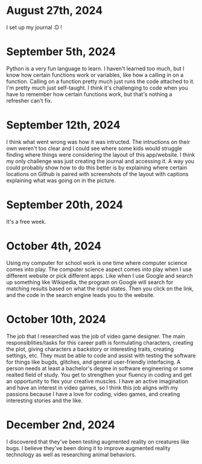 # August 27th, 2024
I set up my journal :D !
# September 5th, 2024
Python is a very fun language to learn. I haven't learned too much, but I know how certain functions work or variables, like how a calling in on a function. Calling on a function pretty much just runs the code attached to it. I'm pretty much just self-taught. I think it's challenging to code when you have to remember how certain functions work, but that's nothing a refresher can't fix.
# September 12th, 2024
I think what went wrong was how it was intructed. The intructions on their own weren't too clear and I could see where some kids would struggle finding where things were considering the layout of this app/website. I think my only challenge was just creating the journal and accessing it. A way you could probably show how to do this better is by explaining where certain locations on Github is paired with screenshots of the layout with captions explaining what was going on in the picture.
# September 20th, 2024
It's a free week.
# October 4th, 2024
Using my computer for school work is one time where computer science comes into play. The computer science aspect comes into play when I use different website or pick different apps. Like when I use Google and search up something like Wikipedia, the program on Google will search for matching results based on what the input states. Then you click on the link, and the code in the search engine leads you to the website.
# October 10th, 2024
The job that I researched was the job of video game designer. The main responsiblities/tasks for this career path is formulating characters, creating the plot, giving characters a backstory or interesting traits, creating settings, etc. They must be able to code and assist with testing the software for things like bugds, glitches, and general user-friendly interfacing. A person needs at least a bachelor's degree in software engineering or some realted field of study. You get to strengthen your fluency in coding and get an opportunity to flex your creative muscles. I have an active imagination and have an interest in video games, so I think this job aligns with my passions because I have a love for coding, video games, and creating interesting stories and the like.
# December 2nd, 2024
I discovered that they've been testing augmented reality on creatures like bugs. I believe they've been doing it to improve augmented reality technology as well as researching animal behaviors.
